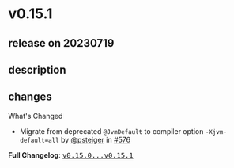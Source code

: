 # v0.15.1

## release on 20230719

## description

## changes

What's Changed

* Migrate from deprecated <code>@JvmDefault</code> to compiler option <code>-Xjvm-default=all</code> by <a class="user-mention notranslate" data-hovercard-type="user" data-hovercard-url="/users/psteiger/hovercard" data-octo-click="hovercard-link-click" data-octo-dimensions="link_type:self" href="https://github.com/psteiger">@psteiger</a> in <a class="issue-link js-issue-link" data-error-text="Failed to load title" data-id="1704041013" data-permission-text="Title is private" data-url="https://github.com/uber/RIBs/issues/576" data-hovercard-type="pull_request" data-hovercard-url="/uber/RIBs/pull/576/hovercard" href="https://github.com/uber/RIBs/pull/576">#576</a>

<strong>Full Changelog</strong>: <a class="commit-link" href="https://github.com/uber/RIBs/compare/v0.15.0...v0.15.1"><tt>v0.15.0...v0.15.1</tt></a>

